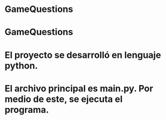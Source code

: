 # GameQuestions
# GameQuestions
# El proyecto se desarrolló en lenguaje python.
# El archivo principal es main.py. Por medio de este, se ejecuta el programa.
